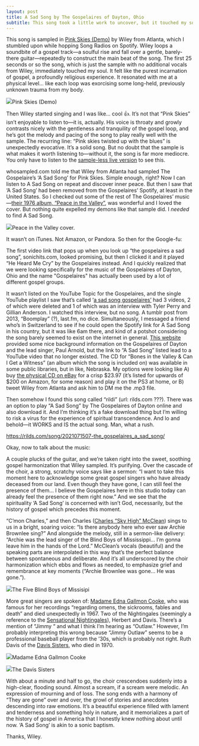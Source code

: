 ```yaml
---
layout: post
title: A Sad Song by The Gospelaires of Dayton, Ohio
subtitle: This song took a little work to uncover, but it touched my soul.
---
```


This song is sampled in [Pink Skies (Demo)](https://open.spotify.com/track/4NeHCGpTPVCudqVpJiT7O9?si=3uDylgkiSDSdID9rtzbCRQ) by Wiley from Atlanta, which I stumbled upon while hopping Song Radios on Spotify. Wiley loops a soundbite of a gospel track—a soulful rise and fall over a gentle, barely-there guitar—repeatedly to construct the main beat of the song. The first 25 seconds or so the song, which is just the sample with no additional vocals from Wiley, immediately touched my soul. It felt like the purest incarnation of gospel, a profoundly religious experience. It resonated with me at a physical level… like each loop was exorcising some long-held, previously unknown trauma from my body. 

![](https://images.genius.com/95fbaf75e2e597ed0cba5b1aff99469b.627x626x1.png)Pink Skies (Demo)


Then Wiley started singing and I was like… cool 👍. It’s not that “Pink Skies” isn’t enjoyable to listen to—it is, actually. His voice is throaty and growly contrasts nicely with the gentleness and tranquility of the gospel loop, and he’s got the melody and pacing of the song to play really well with the sample. The recurring line: “Pink skies twisted up with the blues” is unexpectedly evocative. It’s a solid song. But no doubt that the sample is what makes it worth listening to—without it, the song is far more mediocre. You only have to listen to the [sample-less live version](https://open.spotify.com/track/190UDepnEUjE0lDswUrBn6?si=TAhaDucDQC6Hjz94DoZg1A) to see this. 
 
whosampled.com told me that Wiley from Atlanta had sampled The Gospelaire’s ‘A Sad Song’ for Pink Skies. Simple enough, right? Now I can listen to A Sad Song on repeat and discover inner peace. But then I saw that ‘A Sad Song’ had been removed from the Gospelaires’ Spotify, at least in the United States. So I checked out some of the rest of The Gospelaires’ music—[their 1976 album, “Peace in the Valley”](https://open.spotify.com/album/7LnSesui2yCCbcG0XRnXQb?si=L66wfxWDSsSSvalfXBl1ww), was wonderful and I loved the cover. But nothing quite expelled my demons like that sample did. I *needed* to find A Sad Song. 

![](https://paper-attachments.dropbox.com/s_7A0C41F478435B596F249A1004C1F71BF9E8455EF623F78F11D38E5FE7CFA927_1607583726628_image.png)Peace in the Valley cover.


It wasn’t on iTunes. Not Amazon, or Pandora. So then for the Google-fu: 

The first video link that pops up when you look up “the gospelaires a sad song”,  sonichits.com, looked promising, but then I clicked it and it played “He Heard Me Cry” by the Gospelaires instead. And I quickly realized that we were looking specifically for the music of the Gospelaires of Dayton, Ohio and the name "Gospelaires" has actually been used by a lot of different gospel groups.

It wasn’t listed on the YouTube Topic for the Gospelaires, and the single YouTube playlist I saw that’s called ‘[a sad song gospelaires’](https://www.google.com/url?sa=t&rct=j&q=&esrc=s&source=web&cd=&cad=rja&uact=8&ved=2ahUKEwjC0Jid38LtAhUDPH0KHSbSD_EQFjAHegQICBAC&url=https%3A%2F%2Fwww.youtube.com%2Fplaylist%3Flist%3DPLxEiQVVxUmqSBE3LkUn78o557Oxtx0JJF&usg=AOvVaw0Xrx6D9f-1b8-YwADhT4vW) had 3 videos, 2 of which were deleted and 1 of which was an interview with Tyler Perry and Gillian Anderson. I watched this interview, but no song. A tumblr post from 2013, “Boomplay” (?), last.fm, no dice. Simultaneously, I messaged a friend who’s in Switzerland to see if he could open the Spotify link for A Sad Song in his country, but it was like 6am there, and kind of a potshot considering the song barely seemed to exist on the internet in general. [This website](https://visionkeepers.wixsite.com/visionkeepers/paul-arnold--the-gospelaires) provided some nice background information on the Gospelaires of Dayton and the lead singer, Paul Arnold, but the link to “A Sad Song” listed lead to a YouTube video that no longer existed. The CD for “Bones in the Valley & Can I Get a Witness” (an album which the song is included on) was available in some public libraries, but in like, Nebraska. My options were looking like A) buy [the physical CD on eBay](https://www.ebay.com/itm/Gospelaires-Bones-in-the-Valley-Can-I-Get-a-Witness-NEW-Still-Sealed-MFSL-/124313972534) for a crisp $23.97 (it’s listed for upwards of $200 on Amazon, for some reason) and play it on the PS3 at home, or B) tweet Wiley from Atlanta and ask him to DM me the .mp3 file. 

Then somehow I found this song called “rildi” (url: rilds.com ???). There was an option to play “A Sad Song” by The Gospelaires of Dayton online and also download it. And I’m thinking it’s a fake download thing but I’m willing to risk a virus for the experience of spiritual transcendence. And lo and behold—it WORKS and IS the actual song. Man, what a rush. 


https://rilds.com/song/2021071507-the_gospelaires_a_sad_song/


Okay, now to talk about the music: 

A couple plucks of the guitar, and we’re taken right into the sweet, soothing gospel harmonization that Wiley sampled. It’s purifying. Over the cascade of the choir, a strong, scratchy voice says like a sermon: “I want to take this moment here to acknowledge some great gospel singers who have already deceased from our land. Even though they have gone, I can still feel the presence of them… I believe the Gospelaires here in this studio today can already feel the presence of them right now.” And we see that the spirituality ‘A Sad Song’ is concerned with isn’t God, necessarily, but the history of gospel which precedes this moment. 

“C’mon Charles,” and then Charles ([Charles “Sky High” McClean](https://blackgrooves.org/the-gospelaires-of-dayton-ohio-moving-up-the-early-years-1956-1965/)) sings to us in a bright, soaring voice: “Is there anybody here who ever saw Archie Brownlee sing?” And alongside the melody, still in a sermon-like delivery: “Archie was the lead singer of the Blind Boys of Mississippi… I’m gonna leave him in the hands of the Lord.” McClean’s vocals (beautiful) and the speaking parts are interpolated in this way that’s the perfect balance between spontaneous and deliberate. And it’s all underscored by the choir harmonization which ebbs and flows as needed, to emphasize grief and remembrance at key moments (“Archie Brownlee was gone… He was gone.”). 

![](https://i1.wp.com/outandaboutnycmag.com/wp-content/uploads/2018/10/B1sWyWNCl7S._SL1000_.png.jpeg?resize=900%2C675)The Five Blind Boys of Missisipi


More great singers are spoken of: [Madame Edna Gallmon Cooke](https://justgospel.weebly.com/edna-gallmon-cooke.html), who was famous for her recordings “regarding omens, the sickrooms, fables and death” and died unexpectedly in 1967. Two of the Nightingales (seemingly a reference to the [Sensational Nightingales](https://nmaam.org/2017/10/23/profile-sensational-nightingales/)), Herbert and Davis. There’s a mention of “Jimmy “ and what I think I’m hearing as “Outlaw.” However, I’m probably interpreting this wrong because “Jimmy Outlaw” seems to be a professional baseball player from the ’30s, which is probably not right. Ruth Davis of the [Davis Sisters](https://en.wikipedia.org/wiki/The_Davis_Sisters), who died in 1970. 

![](https://img.discogs.com/oHcpc4o0rM9eyD0_blqgX2clmpU=/fit-in/575x575/filters:strip_icc():format(jpeg):mode_rgb():quality(90)/discogs-images/R-6623924-1423324794-6646.jpeg.jpg)Madame Edna Gallmon Cooke

![](https://upload.wikimedia.org/wikipedia/en/thumb/1/19/The_Davis_Sisters.jpg/1024px-The_Davis_Sisters.jpg)The Davis Sisters


With about a minute and half to go, the choir crescendoes suddenly into a high-clear, flooding sound. Almost a scream, if a scream were melodic. An expression of mourning and of loss. The song ends with a harmony of “They are gone” over and over,  the growl of stories and anecdotes descending into raw emotions. It’s a beautiful experience filled with lament and tenderness and something holy in nature, and it memorializes a part of the history of gospel in America that I honestly knew nothing about until now. ‘A Sad Song’ is akin to a sonic baptism. 

Thanks, Wiley. 

